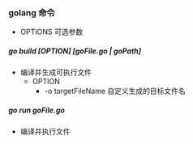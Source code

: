 ### golang 命令
+ OPTIONS 可选参数

##### go build [OPTION] [goFile.go | goPath]
+ 编译并生成可执行文件
    + OPTION
        + -o targetFileName 自定义生成的目标文件名

##### go run goFile.go
+ 编译并执行文件